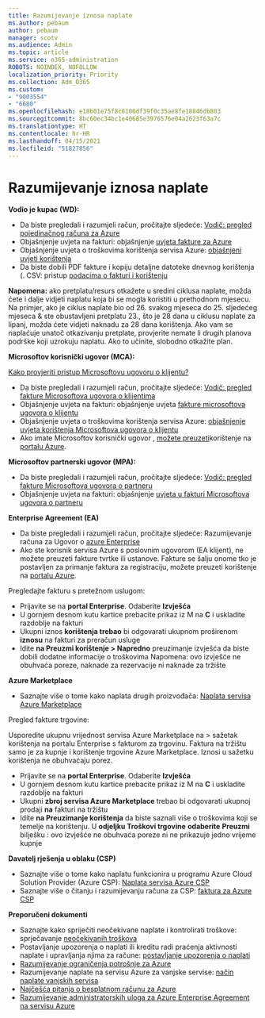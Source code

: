 ```yaml
---
title: Razumijevanje iznosa naplate
ms.author: pebaum
author: pebaum
manager: scotv
ms.audience: Admin
ms.topic: article
ms.service: o365-administration
ROBOTS: NOINDEX, NOFOLLOW
localization_priority: Priority
ms.collection: Adm_O365
ms.custom:
- "9003554"
- "6680"
ms.openlocfilehash: e18b01e75f8c0100df39f0c35ae8fe18846db803
ms.sourcegitcommit: 8bc60ec34bc1e40685e3976576e04a2623f63a7c
ms.translationtype: HT
ms.contentlocale: hr-HR
ms.lasthandoff: 04/15/2021
ms.locfileid: "51827856"
---
```

# <a name="understand-billing-amount"></a>Razumijevanje iznosa naplate

**Vodio je kupac (WD):**

- Da biste pregledali i razumjeli račun, pročitajte sljedeće: [Vodič: pregled pojedinačnog računa za Azure](https://docs.microsoft.com/azure/cost-management-billing/understand/review-individual-bill?WT.mc_id=Portal-Microsoft_Azure_Support)
- Objašnjenje uvjeta na fakturi: objašnjenje [uvjeta fakture za Azure](https://docs.microsoft.com/azure/cost-management-billing/understand/understand-invoice?WT.mc_id=Portal-Microsoft_Azure_Support)
- Objašnjenje uvjeta o troškovima korištenja servisa Azure: [objašnjeni uvjeti korištenja](https://docs.microsoft.com/azure/cost-management-billing/understand/understand-usage?WT.mc_id=Portal-Microsoft_Azure_Support)
- Da biste dobili PDF fakture i kopiju detaljne datoteke dnevnog korištenja (. CSV: pristup [podacima o fakturi i korištenju](https://docs.microsoft.com/azure/billing/billing-download-azure-invoice-daily-usage-date?WT.mc_id=Portal-Microsoft_Azure_Support)

**Napomena:** ako pretplatu/resurs otkažete u sredini ciklusa naplate, možda ćete i dalje vidjeti naplatu koja bi se mogla koristiti u prethodnom mjesecu. Na primjer, ako je ciklus naplate bio od 26. svakog mjeseca do 25. sljedećeg mjeseca & ste obustavljeni pretplatu 23., što je 28 dana u ciklusu naplate za lipanj, možda ćete vidjeti naknadu za 28 dana korištenja. Ako vam se naplaćuje unatoč otkazivanju pretplate, provjerite nemate li drugih planova podrške koji uzrokuju naplatu. Ako to učinite, slobodno otkažite plan.

**Microsoftov korisnički ugovor (MCA):**

[Kako provjeriti pristup Microsoftovu ugovoru o klijentu?](https://docs.microsoft.com/azure/cost-management-billing/manage/download-azure-invoice-daily-usage-date?WT.mc_id=Portal-Microsoft_Azure_Support#check-access-to-a-microsoft-customer-agreement)

- Da biste pregledali i razumjeli račun, pročitajte sljedeće: [Vodič: pregled fakture Microsoftova ugovora o klijentima](https://docs.microsoft.com/azure/cost-management-billing/understand/review-customer-agreement-bill?WT.mc_id=Portal-Microsoft_Azure_Support)
- Objašnjenje uvjeta na fakturi: objašnjenje uvjeta [fakture microsoftova ugovora o klijentu](https://docs.microsoft.com/azure/cost-management-billing/understand/mca-understand-your-invoice?WT.mc_id=Portal-Microsoft_Azure_Support)
- Objašnjenje uvjeta o troškovima korištenja servisa Azure: [objašnjenje uvjeta korištenja Microsoftova ugovora o klijentu](https://docs.microsoft.com/azure/cost-management-billing/understand/mca-understand-your-usage?WT.mc_id=Portal-Microsoft_Azure_Support)
- Ako imate Microsoftov korisnički ugovor , [možete preuzeti](https://docs.microsoft.com/azure/cost-management-billing/manage/download-azure-invoice-daily-usage-date?WT.mc_id=Portal-Microsoft_Azure_Support#check-access-to-a-microsoft-customer-agreement)korištenje na [portalu Azure](https://portal.azure.com/).

**Microsoftov partnerski ugovor (MPA):**

- Da biste pregledali i razumjeli račun, pročitajte sljedeće: [Vodič: pregled fakture Microsoftova ugovora o partneru](https://docs.microsoft.com/azure/cost-management-billing/understand/review-partner-agreement-bill?WT.mc_id=Portal-Microsoft_Azure_Support)
- Objašnjenje uvjeta na fakturi: objašnjenje [uvjeta u fakturi Microsoftova ugovora o partneru](https://docs.microsoft.com/azure/cost-management-billing/understand/mpa-invoice-terms?WT.mc_id=Portal-Microsoft_Azure_Support)

**Enterprise Agreement (EA)**

- Da biste pregledali i razumjeli račun, pročitajte sljedeće: Razumijevanje računa za Ugovor o [azure Enterprise](https://docs.microsoft.com/azure/cost-management-billing/understand/review-enterprise-agreement-bill?WT.mc_id=Portal-Microsoft_Azure_Support)
- Ako ste korisnik servisa Azure s poslovnim ugovorom (EA klijent), ne možete preuzeti fakture tvrtke ili ustanove. Fakture se šalju onome tko je postavljen za primanje faktura za registraciju, možete preuzeti korištenje na [portalu Azure](https://portal.azure.com/).

Pregledajte fakturu s pretežnom uslugom:

- Prijavite se na **portal Enterprise**. Odaberite **Izvješća**
- U gornjem desnom kutu kartice prebacite prikaz  iz M na **C** i uskladite razdoblje na fakturi
- Ukupni iznos **korištenja trebao** bi odgovarati ukupnom proširenom **iznosu** na fakturi za preračun usluge
- Idite **na Preuzmi korištenje > Napredno** preuzimanje izvješća da biste dobili dodatne informacije o troškovima Napomena: ovo izvješće ne obuhvaća poreze, naknade za rezervacije ni naknade za tržište 

**Azure Marketplace**

- Saznajte više o tome kako naplata drugih proizvođača: [Naplata servisa Azure Marketplace](https://docs.microsoft.com/azure/billing/billing-understand-your-azure-marketplace-charges?WT.mc_id=Portal-Microsoft_Azure_Support)

Pregled fakture trgovine:

Usporedite ukupnu vrijednost servisa Azure Marketplace na > sažetak korištenja na portalu Enterprise s fakturom za trgovinu. Faktura na tržištu samo je za kupnje i korištenje trgovine Azure Marketplace. Iznosi u sažetku korištenja ne obuhvaćaju porez.

- Prijavite se na **portal Enterprise**. Odaberite **Izvješća**
- U gornjem desnom kutu kartice prebacite prikaz  iz M na **C** i uskladite razdoblje na fakturi
- Ukupni **zbroj servisa Azure Marketplace** trebao bi odgovarati ukupnoj prodaji **na** fakturi na tržištu
- Idite **na Preuzimanje korištenja** da biste saznali više o troškovima koji se temelje na korištenju. U **odjeljku Troškovi trgovine** **odaberite** **Preuzmi** bilješku : ovo izvješće ne obuhvaća poreze ni ne prikazuje jedno vrijeme kupnje

**Davatelj rješenja u oblaku (CSP)**

- Saznajte više o tome kako naplatu funkcionira u programu Azure Cloud Solution Provider (Azure CSP): [Naplata servisa Azure CSP](https://docs.microsoft.com/azure/cloud-solution-provider/billing/azure-csp-billing-overview?WT.mc_id=Portal-Microsoft_Azure_Support)
- Saznajte više o čitanju i razumijevanju računa za CSP: [faktura za Azure CSP](https://docs.microsoft.com/azure/cloud-solution-provider/billing/azure-csp-invoice?WT.mc_id=Portal-Microsoft_Azure_Support)

**Preporučeni dokumenti**

- Saznajte kako spriječiti neočekivane naplate i kontrolirati troškove: sprječavanje [neočekivanih troškova](https://docs.microsoft.com/azure/cost-management-billing/manage/getting-started?WT.mc_id=Portal-Microsoft_Azure_Support)
- Postavljanje upozorenja o naplati ili kreditu radi praćenja aktivnosti naplate i upravljanja njima za račune: [postavljanje upozorenja o naplati](https://docs.microsoft.com/azure/cost-management-billing/costs/cost-mgt-alerts-monitor-usage-spending?WT.mc_id=Portal-Microsoft_Azure_Support)
- [Razumijevanje ograničenja potrošnje za Azure](https://docs.microsoft.com/azure/cost-management-billing/manage/spending-limit?WT.mc_id=Portal-Microsoft_Azure_Support)
- Razumijevanje naplate na servisu Azure za vanjske servise: [način naplate vanjskih servisa](https://docs.microsoft.com/azure/cost-management-billing/understand/understand-azure-marketplace-charges?WT.mc_id=Portal-Microsoft_Azure_Support)
- [Najčešća pitanja o besplatnom računu za Azure](https://azure.microsoft.com/free/free-account-faq/)
- [Razumijevanje administratorskih uloga za Azure Enterprise Agreement na servisu Azure](https://docs.microsoft.com/azure/cost-management-billing/manage/understand-ea-roles?WT.mc_id=Portal-Microsoft_Azure_Support)